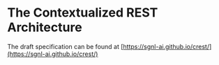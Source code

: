 # The Contextualized REST Architecture

The draft specification can be found at [https://sgnl-ai.github.io/crest/](https://sgnl-ai.github.io/crest/)

 
